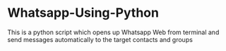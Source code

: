 # Whatsapp-Using-Python
This is a python script which opens up Whatsapp Web from terminal and send messages automatically to the target contacts and groups
